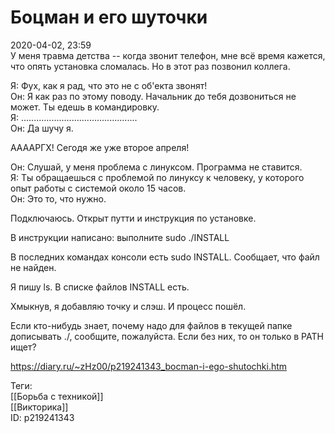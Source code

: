 Боцман и его шуточки
=====================

   
 2020-04-02, 23:59   
  У меня травма детства -- когда звонит телефон, мне всё время кажется, что опять установка сломалась. Но в этот раз позвонил коллега.   
   
 Я: Фух, как я рад, что это не с об'екта звонят!   
 Он: Я как раз по этому поводу. Начальник до тебя дозвониться не может. Ты едешь в командировку.   
 Я: ..............................................   
 Он: Да шучу я.   
   
 ААААРГХ! Сегодя же уже второе апреля!   
   
 Он: Слушай, у меня проблема с линуксом. Программа не ставится.   
 Я: Ты обращаешься с проблемой по линуксу к человеку, у которого опыт работы с системой около 15 часов.   
 Он: Это то, что нужно.   
   
 Подключаюсь. Открыт путти и инструкция по установке.   
   
 В инструкции написано: выполните sudo ./INSTALL   
   
 В последних командах консоли есть sudo INSTALL. Сообщает, что файл не найден.   
   
 Я пишу ls. В списке файлов INSTALL есть.   
   
 Хмыкнув, я добавляю точку и слэш. И процесс пошёл.   
   
 Если кто-нибудь знает, почему надо для файлов в текущей папке дописывать ./, сообщите, пожалуйста. Если без них, то он только в PATH ищет?   
    
 <https://diary.ru/~zHz00/p219241343_bocman-i-ego-shutochki.htm>   
   
 Теги:   
 [[Борьба с техникой]]   
 [[Викторика]]   
 ID: p219241343